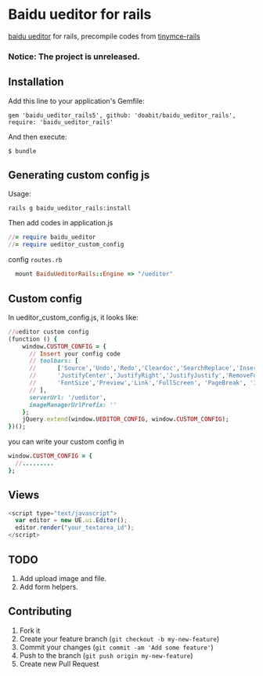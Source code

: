 # Baidu ueditor for rails

[baidu ueditor][1] for rails, precompile codes from [tinymce-rails][2]

  [1]: http://ueditor.baidu.com/website/
  [2]: https://github.com/spohlenz/tinymce-rails

### Notice: The project is unreleased.

## Installation

Add this line to your application's Gemfile:

    gem 'baidu_ueditor_rails5', github: 'doabit/baidu_ueditor_rails', require: 'baidu_ueditor_rails'

And then execute:

    $ bundle


## Generating custom config js

Usage:


    rails g baidu_ueditor_rails:install


Then add codes in application.js


```ruby
//= require baidu_ueditor
//= require ueditor_custom_config
```

config `routes.rb`

```ruby
  mount BaiduUeditorRails::Engine => "/ueditor"
```

## Custom config

In ueditor_custom_config.js, it looks like:

```ruby
//ueditor custom config
(function () {
    window.CUSTOM_CONFIG = {
      // Insert your config code
      // toolbars: [
      //      ['Source','Undo','Redo','Cleardoc','SearchReplace','InsertImage','WordImage','Bold','ForeColor','JustifyLeft',
      //      'JustifyCenter','JustifyRight','JustifyJustify','RemoveFormat','FormatMatch','AutoTypeSet','PastePlain',
      //      'FontSize','Preview','Link','FullScreen', 'PageBreak', 'InsertTable','Attachment','InsertVideo']
      // ],
      serverUrl: '/ueditor',
      imageManagerUrlPrefix: ''
    };
    jQuery.extend(window.UEDITOR_CONFIG, window.CUSTOM_CONFIG);
})();
```

you can write your custom config in

```ruby
window.CUSTOM_CONFIG = {
  //.........
};
```

## Views

```javascript
<script type="text/javascript">
  var editor = new UE.ui.Editor();
  editor.render("your_textarea_id");
</script>
```

## TODO

1. Add upload image and file.
2. Add form helpers.


## Contributing

1. Fork it
2. Create your feature branch (`git checkout -b my-new-feature`)
3. Commit your changes (`git commit -am 'Add some feature'`)
4. Push to the branch (`git push origin my-new-feature`)
5. Create new Pull Request
